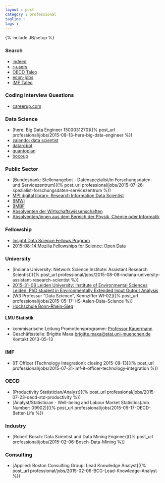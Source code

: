 ```yaml
---
layout : post
category : professional
tagline :
tags :
---
```

{% include JB/setup %}

### Search

- [indeed](http://www.indeed.com/jobs?q=R+Statistics&start=40)
- [r-users](http://www.r-users.com/)
- [OECD Taleo](https://oecd.taleo.net/careersection/ext/joblist.ftl)
- [econ-jobs](http://www.econ-jobs.com/)
- [IMF Taleo](https://imf.taleo.net/careersection/imf_external/moresearch.ftl?lang=en)

### Coding Interview Questions

- [careerup.com](http://www.careercup.com/page?pid=coding-interview-questions)

### Data Science

- [here: Big Data Engineer 1500031270]({% post_url professional/jobs/2015-08-13-here-big-data-engineer %})
- [zalando: data scientist](http://www.stepstone.de/stellenangebote--Data-Scientist-Junior-Senior-Berlin-Dublin-Zalando-SE--3383775-inline.html?isHJ=false&isHJR=false&ssaPOP=15&ssaPOR=15)
- [datarobot](http://www.datarobot.com/)
- [quantopian](https://www.quantopian.com/)
- [bocoup](https://bocoup.com/workat/)

### Public Sector

- [Bundesbank: Stellenangebot - Datenspezialist/in Forschungsdaten- und Servicezentrum]({% post_url professional/jobs/2015-07-26-spezialist-forschungsdaten-servicezentrum %})
- [MPI digital library: Research Information Data Scientist](http://www.stepstone.de/stellenangebote--Research-Information-Data-Scientist-Muenchen-Max-Planck-Digital-Library--3408248-inline.html?isHJ=false&isHJR=false&ssaPOP=24&ssaPOR=24)
- [BMWi](http://bmwi.de/DE/Ministerium/Ausbildung-und-Stellenangebote/liste-der-stellenangebote.html)
- [BMBF](http://www.bmbf.de/de/stellenangebote.php)
- [Absolventen der Wirtschaftswissenschaften](http://www.bmbf.de/de/17185.php)
- [Absolventen/innen aus dem Bereich der Physik, Chemie oder Informatik](http://www.bmbf.de/de/5132.php)

### Fellowship

- [Insight Data Science Fellows Program](http://insightdatascience.com/)
- [2015-08-14 Mozilla Fellowships for Science: Open Data](https://www.mozillascience.org/fellows)

### University

- [Indiana University: Network Science Institute: Assistant Research Scientist]({% post_url professional/jobs/2015-08-08-indiana-university-assistant-research-scientist %})
- [2015-31-08 Leiden University: Institute of Environmental Sciences Leiden: PhD student in Environmentally Extended Input Output Analysis](http://www.werkenbij.leidenuniv.nl/vacatures/phd-posities/15-277-vacature-universiteit-leiden-phd-student-in-environmentally-extended-input-output-analysis.html)
- [W3 Professur "Data Science", Kennziffer WI-02]({% post_url professional/jobs/2015-05-17-HS-Aalen-Data-Science %})
- [Hochschule Bonn-Rhein-Sieg](https://dias.fh-bonn-rhein-sieg.de)

#### LMU Statistik

- kommisarische Leitung Promotionsprogramm: [Professor Kauermann](http://www.statistik.lmu.de/~kauermann)
- Geschäftsstelle: Brigitte Maxa [brigitte.maxa@stat.uni-muenchen.de](brigitte.maxa@stat.uni-muenchen.de) Kontakt 2013-05-13 

### IMF

- [IT Officer (Technology Integration): closing 2015-08-13]({% post_url professional/jobs/2015-07-31-imf-it-officer-technology-integration %})

### OECD

-   [Productivity Statistician/Analyst]({% post_url professional/jobs/2015-07-23-oecd-std-productivity %})
-	[Analyst/Statistician - Well-being and Labour Market Statistics(Job Number: 09902)]({% post_url professional/jobs/2015-05-17-OECD-Better-Life %})

### Industry

-	[Robert Bosch: Data Scientist and Data Mining Engineer]({% post_url professional/jobs/2015-02-06-Bosch-Data-Mining %})

### Consulting

-	[Applied: Boston Consulting Group: Lead Knowledge Analyst]({% post_url professional/jobs/2015-02-06-BCG-Lead-Knowledge-Analyst %})
